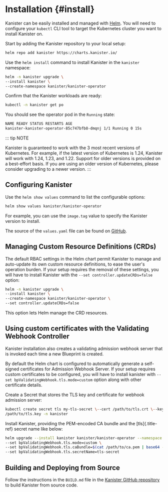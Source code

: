 # Installation {#install}

Kanister can be easily installed and managed with
[Helm](https://helm.sh). You will need to configure your `kubectl` CLI
tool to target the Kubernetes cluster you want to install Kanister on.

Start by adding the Kanister repository to your local setup:

``` bash
helm repo add kanister https://charts.kanister.io/
```

Use the `helm install` command to install Kanister in the `kanister`
namespace:

``` bash
helm -n kanister upgrade \
--install kanister \
--create-namespace kanister/kanister-operator
```

Confirm that the Kanister workloads are ready:

``` bash
kubectl -n kanister get po
```

You should see the operator pod in the `Running` state:

``` bash
NAME READY STATUS RESTARTS AGE
kanister-kanister-operator-85c747bfb8-dmqnj 1/1 Running 0 15s
```

::: tip NOTE

Kanister is guaranteed to work with the 3 most recent versions of
Kubernetes. For example, if the latest version of Kubernetes is 1.24,
Kanister will work with 1.24, 1.23, and 1.22. Support for older versions
is provided on a best-effort basis. If you are using an older version of
Kubernetes, please consider upgrading to a newer version.
:::

## Configuring Kanister

Use the `helm show values` command to list the configurable options:

``` bash
helm show values kanister/kanister-operator
```

For example, you can use the `image.tag` value to specify the Kanister
version to install.

The source of the `values.yaml` file can be found on
[GitHub](https://github.com/kanisterio/kanister/blob/master/helm/kanister-operator/values.yaml).

## Managing Custom Resource Definitions (CRDs)

The default RBAC settings in the Helm chart permit Kanister to manage
and auto-update its own custom resource definitions, to ease the user\'s
operation burden. If your setup requires the removal of these settings,
you will have to install Kanister with the
`--set controller.updateCRDs=false` option:

``` bash
helm -n kanister upgrade \
--install kanister \
--create-namespace kanister/kanister-operator \
--set controller.updateCRDs=false
```

This option lets Helm manage the CRD resources.

## Using custom certificates with the Validating Webhook Controller

Kanister installation also creates a validating admission webhook server
that is invoked each time a new Blueprint is created.

By default the Helm chart is configured to automatically generate a
self-signed certificates for Admission Webhook Server. If your setup
requires custom certificates to be configured, you will have to install
kanister with `--set bpValidatingWebhook.tls.mode=custom` option along
with other certificate details.

Create a Secret that stores the TLS key and certificate for webhook
admission server:

``` bash
kubectl create secret tls my-tls-secret \--cert /path/to/tls.crt \--key
/path/to/tls.key -n kanister
```

Install Kanister, providing the PEM-encoded CA bundle and the
[tls]{.title-ref} secret name like below:

``` bash
helm upgrade --install kanister kanister/kanister-operator --namespace kanister --create-namespace \
--set bpValidatingWebhook.tls.mode=custom \
--set bpValidatingWebhook.tls.caBundle=$(cat /path/to/ca.pem | base64 -w 0) \
--set bpValidatingWebhook.tls.secretName=tls-secret
```

## Building and Deploying from Source

Follow the instructions in the `BUILD.md` file in the [Kanister GitHub
repository](https://github.com/kanisterio/kanister/blob/master/BUILD.md)
to build Kanister from source code.
